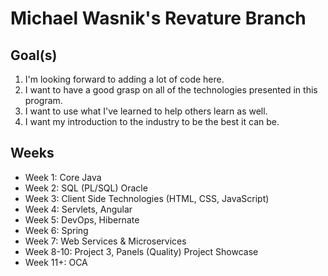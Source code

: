 # Michael Wasnik's Revature Branch

## Goal(s)

1. I'm looking forward to adding a lot of code here.
2. I want to have a good grasp on all of the technologies presented in this program.
3. I want to use what I've learned to help others learn as well.
4. I want my introduction to the industry to be the best it can be.

## Weeks

* Week 1: Core Java
* Week 2: SQL (PL/SQL) Oracle
* Week 3: Client Side Technologies (HTML, CSS, JavaScript)
* Week 4: Servlets, Angular
* Week 5: DevOps, Hibernate
* Week 6: Spring
* Week 7: Web Services & Microservices
* Week 8-10: Project 3, Panels (Quality) Project Showcase
* Week 11+: OCA
